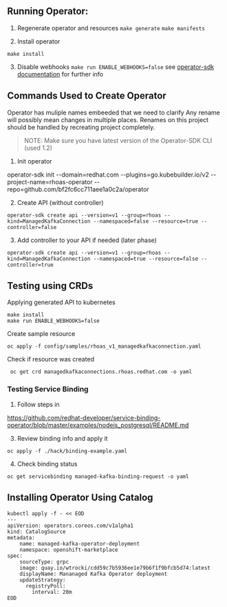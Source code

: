 ## Running Operator:

1. Regenerate operator and resources
   `make generate`
   `make manifests`
  
2. Install operator

  `make install`

3. Disable webhooks `make run ENABLE_WEBHOOKS=false`
see [operator-sdk documentation](https://sdk.operatorframework.io/docs/building-operators/golang/tutorial/) for further info

## Commands Used to Create Operator

Operator has muliple names embeeded that we need to clarify
Any rename will possibly mean changes in multiple places.
Renames on this project should be handled by recreating project completely.


> NOTE: Make sure you have latest version of the Operator-SDK CLI (used 1.2)

1. Init operator

operator-sdk init --domain=redhat.com --plugins=go.kubebuilder.io/v2 --project-name=rhoas-operator --repo=github.com/bf2fc6cc711aee1a0c2a/operator

2. Create API (without controller)
```
operator-sdk create api --version=v1 --group=rhoas --kind=ManagedKafkaConnection --namespaced=false --resource=true --controller=false
```

3. Add controller to your API if needed (later phase)

```
operator-sdk create api --version=v1 --group=rhoas --kind=ManagedKafkaConnection --namespaced=true --resource=false --controller=true
```

## Testing using CRDs

Applying generated API to kubernetes

```
make install
make run ENABLE_WEBHOOKS=false
```

Create sample resource
```
oc apply -f config/samples/rhoas_v1_managedkafkaconnection.yaml 
```

Check if resource was created

```
 oc get crd managedkafkaconnections.rhoas.redhat.com -o yaml
```

### Testing Service Binding

1. Follow steps in

https://github.com/redhat-developer/service-binding-operator/blob/master/examples/nodejs_postgresql/README.md


3. Review binding info and apply it
```
oc apply -f ./hack/binding-example.yaml
```

4. Check binding status
```
oc get servicebinding managed-kafka-binding-request -o yaml
```

## Installing Operator Using Catalog

```
kubectl apply -f - << EOD
---
apiVersion: operators.coreos.com/v1alpha1
kind: CatalogSource
metadata:
    name: managed-kafka-operator-deployment
    namespace: openshift-marketplace
spec:
    sourceType: grpc
    image: quay.io/wtrocki/cdd59c7b5936ee1e79b6f1f9bfcb5d74:latest
    displayName: Mananaged Kafka Operator deployment
    updateStrategy:
      registryPoll:
        interval: 20m
EOD
```